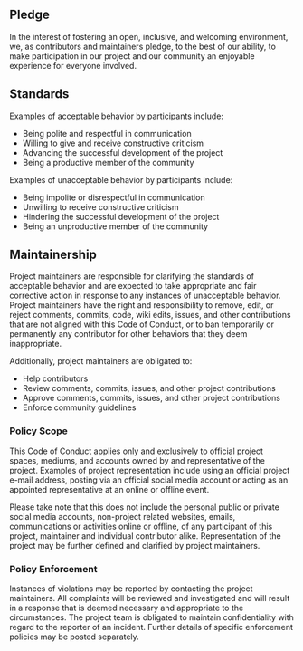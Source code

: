 ## Pledge

In the interest of fostering an open, inclusive, and welcoming environment, we,
as contributors and maintainers pledge, to the best of our ability, to make
participation in our project and our community an enjoyable experience for
everyone involved.

## Standards

Examples of acceptable behavior by participants include:

* Being polite and respectful in communication
* Willing to give and receive constructive criticism
* Advancing the successful development of the project
* Being a productive member of the community

Examples of unacceptable behavior by participants include:

* Being impolite or disrespectful in communication
* Unwilling to receive constructive criticism
* Hindering the successful development of the project
* Being an unproductive member of the community

## Maintainership

Project maintainers are responsible for clarifying the standards of acceptable
behavior and are expected to take appropriate and fair corrective action in
response to any instances of unacceptable behavior. Project maintainers have
the right and responsibility to remove, edit, or reject comments, commits,
code, wiki edits, issues, and other contributions that are not aligned with
this Code of Conduct, or to ban temporarily or permanently any contributor for
other behaviors that they deem inappropriate.

Additionally, project maintainers are obligated to:

* Help contributors
* Review comments, commits, issues, and other project contributions
* Approve comments, commits, issues, and other project contributions
* Enforce community guidelines

### Policy Scope

This Code of Conduct applies only and exclusively to official project spaces,
mediums, and accounts owned by and representative of the project. Examples of
project representation include using an official project e-mail address,
posting via an official social media account or acting as an appointed
representative at an online or offline event.

Please take note that this does not include the personal public or private
social media accounts, non-project related websites, emails, communications or
activities online or offline, of any participant of this project, maintainer
and individual contributor alike. Representation of the project may be further
defined and clarified by project maintainers.

### Policy Enforcement

Instances of violations may be reported by contacting the project maintainers.
All complaints will be reviewed and investigated and will result in a response
that is deemed necessary and appropriate to the circumstances. The project team
is obligated to maintain confidentiality with regard to the reporter of an
incident. Further details of specific enforcement policies may be posted
separately.